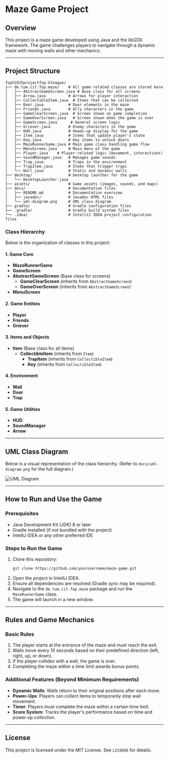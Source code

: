 # Maze Game Project

## Overview
This project is a maze game developed using Java and the libGDX framework. The game challenges players to navigate through a dynamic maze with moving walls and other mechanics.

---

## Project Structure
```
foph2425projectfop-kleague/
├── de.tum.cit.fop.maze/    # All game-related classes are stored here
│   ├── AbstractGameScreen.java # Base class for all screens
│   ├── Arrow.java          # Arrows for player interaction
│   ├── CollectibleItem.java  # Items that can be collected 
│   ├── Door.java           # Door elements in the maze
│   ├── Friends.java        # Ally characters in the game  
│   ├── GameClearScreen.java  # Screen shown on game completion
│   ├── GameOverScreen.java   # Screen shown when the game is over  
│   ├── GameScreen.java      # General screen logic      
│   ├── Griever.java        # Enemy characters in the game
│   ├── HUD.java            # Heads-up display for the game
│   ├── Item.java           # Items that update player's state
│   ├── Key.java            # Key items to unlock doors
│   ├── MazeRunnerGame.java # Main game class handling game flow
│   ├── MenuScreen.java     # Main menu of the game 
│   ├── Player.java    # Player-related logic (movement, interactions)
│   ├── SoundManager.java   # Manages game sounds
│   ├── Trap.java           # Traps in the environment
│   ├── TrapItem.java       # Items that trigger traps
│   └── Wall.java           # Static and dynamic walls
├── desktop/                # Desktop launcher for the game
│   └── DesktopLauncher.java
├── assets/                 # Game assets (images, sounds, and maps)
├── docs/                   # Documentation files
│   ├── README.md           # Documentation overview
│   ├── javadoc/            # JavaDoc HTML files
│   └── uml-diagram.png     # UML class diagram
├── gradle/                 # Gradle configuration files
├── .gradle/                # Gradle build system files
└── .idea/                  # IntelliJ IDEA project configuration files
```

### Class Hierarchy
Below is the organization of classes in this project:

#### 1. Game Core
- **MazeRunnerGame**
- **GameScreen**
- **AbstractGameScreen** (Base class for screens)
    - **GameClearScreen** (inherits from `AbstractGameScreen`)
    - **GameOverScreen** (inherits from `AbstractGameScreen`)
- **MenuScreen**

#### 2. Game Entities
- **Player**
- **Friends**
- **Griever**

#### 3. Items and Objects
- **Item** (Base class for all items)
    - **CollectibleItem** (inherits from `Item`)
        - **TrapItem** (inherits from `CollectibleItem`)
        - **Key** (inherits from `CollectibleItem`)

#### 4. Environment
- **Wall**
- **Door**
- **Trap**

#### 5. Game Utilities
- **HUD**
- **SoundManager**
- **Arrow**

---

## UML Class Diagram
Below is a visual representation of the class hierarchy. (Refer to `docs/uml-diagram.png` for the full diagram.)

![UML Diagram](./docs/uml-diagram.png)

---

## How to Run and Use the Game

### Prerequisites
- Java Development Kit (JDK) 8 or later
- Gradle installed (if not bundled with the project)
- IntelliJ IDEA or any other preferred IDE

### Steps to Run the Game
1. Clone this repository:
   ```bash
   git clone https://github.com/yourusername/maze-game.git
   ```
2. Open the project in IntelliJ IDEA.
3. Ensure all dependencies are resolved (Gradle sync may be required).
4. Navigate to the `de.tum.cit.fop.maze` package and run the `MazeRunnerGame` class.
5. The game will launch in a new window.

---

## Rules and Game Mechanics

### Basic Rules
1. The player starts at the entrance of the maze and must reach the exit.
2. Walls move every 10 seconds based on their predefined direction (left, right, up, or down).
3. If the player collides with a wall, the game is over.
4. Completing the maze within a time limit awards bonus points.

### Additional Features (Beyond Minimum Requirements)
- **Dynamic Walls**: Walls return to their original positions after each move.
- **Power-Ups**: Players can collect items to temporarily stop wall movement.
- **Timer**: Players must complete the maze within a certain time limit.
- **Score System**: Tracks the player's performance based on time and power-up collection.

---

## License
This project is licensed under the MIT License. See `LICENSE` for details.

